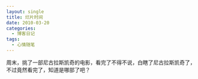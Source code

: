 ```yaml
---
layout: single
title: 烂片时间
date: 2010-03-20
categories:
  - 博客日记
tags:
  - 心情随笔
---
```


周末，挑了一部尼古拉斯凯奇的电影，看完了不得不说，白瞎了尼古拉斯凯奇了，不过竟然看完了，知道是哪部了吧？
